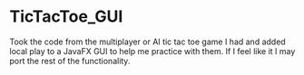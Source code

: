 # TicTacToe_GUI

Took the code from the multiplayer or AI tic tac toe game I had and added local play to a 
JavaFX GUI to help me practice with them. If I feel like it I may port the rest of the functionality.
